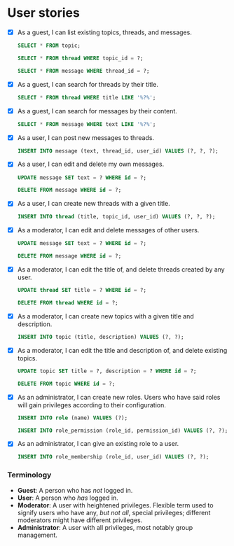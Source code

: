 # User stories

- [x] As a guest, I can list existing topics, threads, and messages.
  ```sql
  SELECT * FROM topic;
  ```
  ```sql
  SELECT * FROM thread WHERE topic_id = ?;
  ```
  ```sql
  SELECT * FROM message WHERE thread_id = ?;
  ```
- [x] As a guest, I can search for threads by their title.
  ```sql
  SELECT * FROM thread WHERE title LIKE '%?%';
  ```
- [x] As a guest, I can search for messages by their content.
  ```sql
  SELECT * FROM message WHERE text LIKE '%?%';
  ```
- [x] As a user, I can post new messages to threads.
  ```sql
  INSERT INTO message (text, thread_id, user_id) VALUES (?, ?, ?);
  ```
- [x] As a user, I can edit and delete my own messages.
  ```sql
  UPDATE message SET text = ? WHERE id = ?;
  ```
  ```sql
  DELETE FROM message WHERE id = ?;
  ```
- [x] As a user, I can create new threads with a given title.
  ```sql
  INSERT INTO thread (title, topic_id, user_id) VALUES (?, ?, ?);
  ```
- [x] As a moderator, I can edit and delete messages of other users.
  ```sql
  UPDATE message SET text = ? WHERE id = ?;
  ```
  ```sql
  DELETE FROM message WHERE id = ?;
  ```
- [x] As a moderator, I can edit the title of, and delete threads created by any user.
  ```sql
  UPDATE thread SET title = ? WHERE id = ?;
  ```
  ```sql
  DELETE FROM thread WHERE id = ?;
  ```
- [x] As a moderator, I can create new topics with a given title and description.
  ```sql
  INSERT INTO topic (title, description) VALUES (?, ?);
  ```
- [x] As a moderator, I can edit the title and description of, and delete existing topics.
  ```sql
  UPDATE topic SET title = ?, description = ? WHERE id = ?;
  ```
  ```sql
  DELETE FROM topic WHERE id = ?;
  ```
- [x] As an administrator, I can create new roles. Users who have said roles will gain privileges according to their configuration.
  ```sql
  INSERT INTO role (name) VALUES (?);
  ```
  ```sql
  INSERT INTO role_permission (role_id, permission_id) VALUES (?, ?);
  ```
- [x] As an administrator, I can give an existing role to a user.
  ```sql
  INSERT INTO role_membership (role_id, user_id) VALUES (?, ?);
  ```

### Terminology

- **Guest**: A person who has _not_ logged in.
- **User**: A person who _has_ logged in.
- **Moderator**: A user with heightened privileges. Flexible term used to signify users who have any, _but not all_, special privileges; different moderators might have different privileges.
- **Administrator**: A user with all privileges, most notably group management.